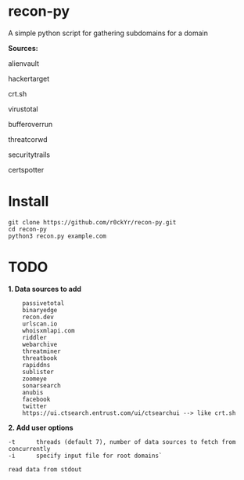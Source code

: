 # recon-py
A simple python script for gathering subdomains for a domain

**Sources:**
    
alienvault

hackertarget

crt.sh

virustotal

bufferoverrun

threatcorwd

securitytrails

certspotter

# Install
```
git clone https://github.com/r0ckYr/recon-py.git
cd recon-py
python3 recon.py example.com
```

# TODO
**1. Data sources to add**
```
    passivetotal
    binaryedge
    recon.dev
    urlscan.io
    whoisxmlapi.com
    riddler
    webarchive
    threatminer
    threatbook
    rapiddns
    sublister
    zoomeye
    sonarsearch
    anubis
    facebook
    twitter
    https://ui.ctsearch.entrust.com/ui/ctsearchui --> like crt.sh
```
**2. Add user options**
```
-t      threads (default 7), number of data sources to fetch from concurrently
-i      specify input file for root domains`

read data from stdout
```
